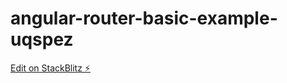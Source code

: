 # angular-router-basic-example-uqspez

[Edit on StackBlitz ⚡️](https://stackblitz.com/edit/angular-router-basic-example-uqspez)